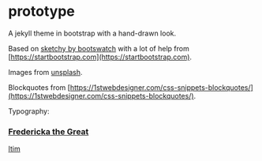 # prototype
A jekyll theme in bootstrap with a hand-drawn look.

Based on [sketchy by bootswatch](https://bootswatch.com/sketchy/) with a lot of help from [https://startbootstrap.com](https://startbootstrap.com).

Images from [unsplash](http://unsplash.com).

Blockquotes from [https://1stwebdesigner.com/css-snippets-blockquotes/](https://1stwebdesigner.com/css-snippets-blockquotes/).

Typography: 

### [Fredericka the Great](https://fonts.google.com/specimen/Fredericka+the+Great)

[Itim](https://fonts.google.com/specimen/Itim)
